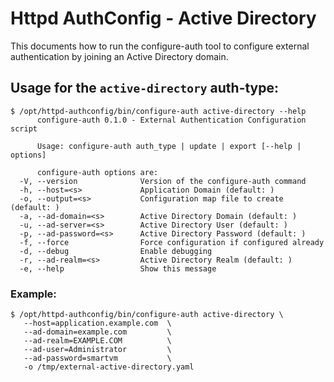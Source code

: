 # Httpd AuthConfig - Active Directory

This documents how to run the configure-auth tool to configure external authentication
by joining an Active Directory domain.


## Usage for the `active-directory` auth-type:

```
$ /opt/httpd-authconfig/bin/configure-auth active-directory --help
      configure-auth 0.1.0 - External Authentication Configuration script

      Usage: configure-auth auth_type | update | export [--help | options]

      configure-auth options are:
  -V, --version              Version of the configure-auth command
  -h, --host=<s>             Application Domain (default: )
  -o, --output=<s>           Configuration map file to create (default: )
  -a, --ad-domain=<s>        Active Directory Domain (default: )
  -u, --ad-server=<s>        Active Directory User (default: )
  -p, --ad-password=<s>      Active Directory Password (default: )
  -f, --force                Force configuration if configured already
  -d, --debug                Enable debugging
  -r, --ad-realm=<s>         Active Directory Realm (default: )
  -e, --help                 Show this message
```

### Example:

```
$ /opt/httpd-authconfig/bin/configure-auth active-directory \
   --host=application.example.com  \
   --ad-domain=example.com         \
   --ad-realm=EXAMPLE.COM          \
   --ad-user=Administrator         \
   --ad-password=smartvm           \
   -o /tmp/external-active-directory.yaml
```

